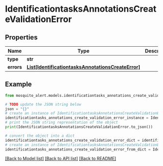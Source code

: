 # IdentificationtasksAnnotationsCreateValidationError


## Properties

Name | Type | Description | Notes
------------ | ------------- | ------------- | -------------
**type** | **str** |  | 
**errors** | [**List[IdentificationtasksAnnotationsCreateError]**](IdentificationtasksAnnotationsCreateError.md) |  | 

## Example

```python
from mosquito_alert.models.identificationtasks_annotations_create_validation_error import IdentificationtasksAnnotationsCreateValidationError

# TODO update the JSON string below
json = "{}"
# create an instance of IdentificationtasksAnnotationsCreateValidationError from a JSON string
identificationtasks_annotations_create_validation_error_instance = IdentificationtasksAnnotationsCreateValidationError.from_json(json)
# print the JSON string representation of the object
print(IdentificationtasksAnnotationsCreateValidationError.to_json())

# convert the object into a dict
identificationtasks_annotations_create_validation_error_dict = identificationtasks_annotations_create_validation_error_instance.to_dict()
# create an instance of IdentificationtasksAnnotationsCreateValidationError from a dict
identificationtasks_annotations_create_validation_error_from_dict = IdentificationtasksAnnotationsCreateValidationError.from_dict(identificationtasks_annotations_create_validation_error_dict)
```
[[Back to Model list]](../README.md#documentation-for-models) [[Back to API list]](../README.md#documentation-for-api-endpoints) [[Back to README]](../README.md)



